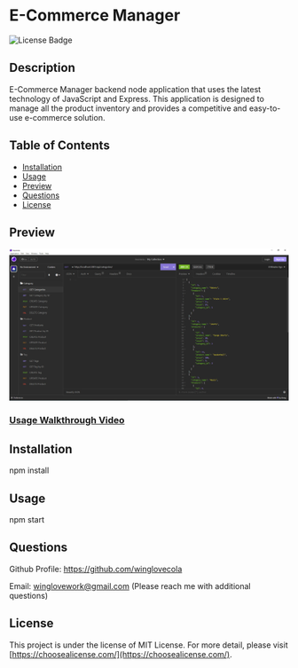# E-Commerce Manager
![License Badge](https://img.shields.io/badge/license-MIT%20License-lightgreen)



## Description

E-Commerce Manager backend node application that uses the latest technology of JavaScript and Express. This application is designed to manage all the product inventory and provides a competitive and easy-to-use e-commerce solution.


## Table of Contents

- [Installation](#installation)
- [Usage](#usage)
- [Preview](#preview)
- [Questions](#questions)
- [License](#license)




## Preview

![Screenshot](https://github.com/winglovecola/ecommerce-manager/blob/main/assets/images/screenshot.jpg?raw=true)

### [Usage Walkthrough Video](https://drive.google.com/file/d/1Fwd7ex5rcrRQ8bfu4qdQOjg6Zbd92d7z/view?usp=sharing)




## Installation

npm install



## Usage

npm start



## Questions

Github Profile: https://github.com/winglovecola

Email: winglovework@gmail.com (Please reach me with additional questions)



## License

This project is under the license of MIT License. For more detail, please visit [https://choosealicense.com/](https://choosealicense.com/).


